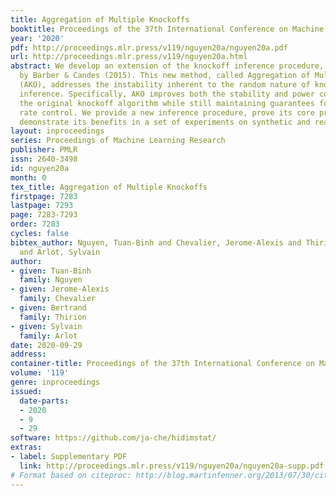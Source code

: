 ```yaml
---
title: Aggregation of Multiple Knockoffs
booktitle: Proceedings of the 37th International Conference on Machine Learning
year: '2020'
pdf: http://proceedings.mlr.press/v119/nguyen20a/nguyen20a.pdf
url: http://proceedings.mlr.press/v119/nguyen20a.html
abstract: We develop an extension of the knockoff inference procedure, introduced
  by Barber & Candes (2015). This new method, called Aggregation of Multiple Knockoffs
  (AKO), addresses the instability inherent to the random nature of knockoff-based
  inference. Specifically, AKO improves both the stability and power compared with
  the original knockoff algorithm while still maintaining guarantees for false discovery
  rate control. We provide a new inference procedure, prove its core properties, and
  demonstrate its benefits in a set of experiments on synthetic and real datasets.
layout: inproceedings
series: Proceedings of Machine Learning Research
publisher: PMLR
issn: 2640-3498
id: nguyen20a
month: 0
tex_title: Aggregation of Multiple Knockoffs
firstpage: 7283
lastpage: 7293
page: 7283-7293
order: 7283
cycles: false
bibtex_author: Nguyen, Tuan-Binh and Chevalier, Jerome-Alexis and Thirion, Bertrand
  and Arlot, Sylvain
author:
- given: Tuan-Binh
  family: Nguyen
- given: Jerome-Alexis
  family: Chevalier
- given: Bertrand
  family: Thirion
- given: Sylvain
  family: Arlot
date: 2020-09-29
address: 
container-title: Proceedings of the 37th International Conference on Machine Learning
volume: '119'
genre: inproceedings
issued:
  date-parts:
  - 2020
  - 9
  - 29
software: https://github.com/ja-che/hidimstat/
extras:
- label: Supplementary PDF
  link: http://proceedings.mlr.press/v119/nguyen20a/nguyen20a-supp.pdf
# Format based on citeproc: http://blog.martinfenner.org/2013/07/30/citeproc-yaml-for-bibliographies/
---
```

